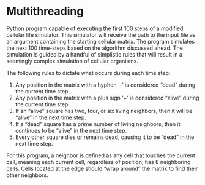 # Multithreading
Python program capable of executing the first 100 steps of a modified cellular life
simulator. This simulator will receive the path to the input file as an argument containing the starting cellular
matrix. The program simulates the next 100 time-steps based on the algorithm discussed ahead. The simulation is guided by a handful of simplistic rules that will result in a seemingly complex
simulation of cellular organisms.

The following rules to dictate what occurs during each time step:
1) Any position in the matrix with a hyphen ‘-’ is considered “dead” during the current time step.
2) Any position in the matrix with a plus sign ‘+’ is considered “alive” during the current time step.
3) If an “alive” square has two, four, or six living neighbors, then it will be “alive” in the next time step.
4) If a “dead” square has a prime number of living neighbors, then it continues to be “alive” in the next
time step.
5) Every other square dies or remains dead, causing it to be “dead” in the next time step.

For this program, a neighbor is defined as any cell that touches the current cell, meaning each current cell,
regardless of position, has 8 neighboring cells. Cells located at the edge should “wrap around” the matrix to find
their other neighbors.
